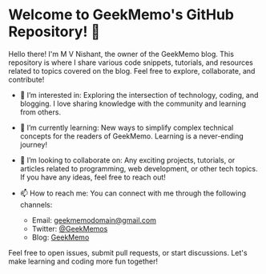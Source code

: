 # Welcome to GeekMemo's GitHub Repository! 👋

Hello there! I'm M V Nishant, the owner of the GeekMemo blog. This repository is where I share various code snippets, tutorials, and resources related to topics covered on the blog. Feel free to explore, collaborate, and contribute!

- 👀 I’m interested in: Exploring the intersection of technology, coding, and blogging. I love sharing knowledge with the community and learning from others.

- 🌱 I’m currently learning: New ways to simplify complex technical concepts for the readers of GeekMemo. Learning is a never-ending journey!

- 💞️ I’m looking to collaborate on: Any exciting projects, tutorials, or articles related to programming, web development, or other tech topics. If you have any ideas, feel free to reach out!

- 📫 How to reach me: You can connect with me through the following channels:
  - Email: [geekmemodomain@gmail.com](geekmemodomain@gmail.com)
  - Twitter: [@GeekMemos](https://twitter.com/GeekMemos)
  - Blog: [GeekMemo](https://www.geekmemo.com)
  
Feel free to open issues, submit pull requests, or start discussions. Let's make learning and coding more fun together!


<!---
geekmemo/geekmemo is a ✨ special ✨ repository because its `README.md` (this file) appears on your GitHub profile.
You can click the Preview link to take a look at your changes.
--->
